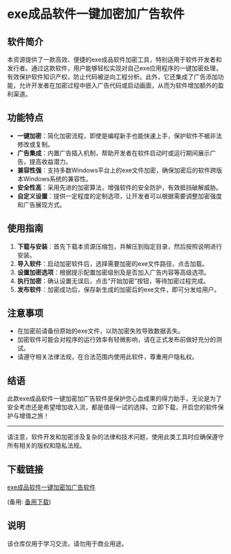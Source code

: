 # exe成品软件一键加密加广告软件

## 软件简介

本资源提供了一款高效、便捷的exe成品软件加密工具，特别适用于软件开发者和发行者。通过这款软件，用户能够轻松实现对自己exe应用程序的一键加密处理，有效保护软件知识产权，防止代码被逆向工程分析。此外，它还集成了广告添加功能，允许开发者在加密过程中嵌入广告代码或启动画面，从而为软件增加额外的盈利渠道。

## 功能特点

- **一键加密**：简化加密流程，即使是编程新手也能快速上手，保护软件不被非法修改或复制。
- **广告集成**：内置广告插入机制，帮助开发者在软件启动时或运行期间展示广告，提高收益潜力。
- **兼容性强**：支持多数Windows平台上的exe文件加密，确保加密后的软件跨版本Windows系统的兼容性。
- **安全性高**：采用先进的加密算法，增强软件的安全防护，有效抵挡破解威胁。
- **自定义设置**：提供一定程度的定制选项，让开发者可以根据需要调整加密强度和广告展现方式。

## 使用指南

1. **下载与安装**：首先下载本资源压缩包，并解压到指定目录，然后按照说明进行安装。
2. **导入软件**：启动加密软件后，选择需要加密的exe文件路径，点击加载。
3. **设置加密选项**：根据提示配置加密级别及是否加入广告内容等高级选项。
4. **执行加密**：确认设置无误后，点击“开始加密”按钮，等待加密过程完成。
5. **发布软件**：加密成功后，保存新生成的加密后的exe文件，即可分发给用户。

## 注意事项

- 在加密前请备份原始的exe文件，以防加密失败导致数据丢失。
- 加密软件可能会对程序的运行效率有轻微影响，请在正式发布前做好充分的测试。
- 请遵守相关法律法规，在合法范围内使用此软件，尊重用户隐私权。

## 结语

此款exe成品软件一键加密加广告软件是保护您心血成果的得力助手，无论是为了安全考虑还是希望增加收入流，都是值得一试的选择。立即下载，开启您的软件保护与增值之旅！

---

请注意，软件开发和加密涉及复杂的法律和技术问题，使用此类工具时应确保遵守所有相关的版权和隐私法规。

## 下载链接
[exe成品软件一键加密加广告软件](https://pan.quark.cn/s/846afb60d8de) 

(备用: [备用下载](https://pan.baidu.com/s/1wUXzH6B7x3bhrB4GG3JUcQ?pwd=1234))

## 说明

该仓库仅用于学习交流，请勿用于商业用途。
